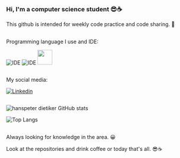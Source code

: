 ### Hi, I'm a computer science student 😎☕
 
 This github is intended for weekly code practice and code sharing. 🤗
 ##
 Programming language I use and IDE:
 
![IDE](https://img.shields.io/badge/IntelliJ_IDEA-000000.svg?style=for-the-badge&logo=intellij-idea&logoColor=white)
![IDE](https://img.shields.io/badge/Eclipse-2C2255?style=for-the-badge&logo=eclipse&logoColor=white)
 <img height="40" width="40" src="https://cdn.jsdelivr.net/gh/devicons/devicon/icons/java/java-original.svg" />
           
##
 My social media:
 
[![Linkedin](https://img.shields.io/badge/LinkedIn-0077B5?style=for-the-badge&logo=linkedin&logoColor=white)](https://www.linkedin.com/in/hanspeterdietiker)
##
![hanspeter dietiker GitHub stats](https://github-readme-stats.vercel.app/api?username=hanspeterdietiker&theme=theme_blue&green_icons=true)

![Top Langs](https://github-readme-stats.vercel.app/api/top-langs/?username=hanspeterdietiker)
##

Always looking for knowledge in the area. 😀

Look at the repositories and drink coffee or today that's all. 😎☕

